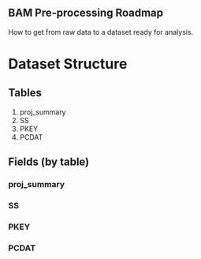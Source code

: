 BAM Pre-processing Roadmap
------------

How to get from raw data to a dataset ready for analysis. 

# Dataset Structure

## Tables

1. proj_summary
2. SS
3. PKEY
4. PCDAT

## Fields (by table)

### proj_summary


### SS


### PKEY


### PCDAT


